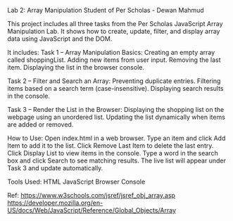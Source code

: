 Lab 2: Array Manipulation
Student of Per Scholas - Dewan Mahmud


This project includes all three tasks from the Per Scholas JavaScript Array Manipulation Lab.
It shows how to create, update, filter, and display array data using JavaScript and the DOM.

It includes:
Task 1 – Array Manipulation Basics:
Creating an empty array called shoppingList.
Adding new items from user input.
Removing the last item.
Displaying the list in the browser console.

Task 2 – Filter and Search an Array:
Preventing duplicate entries.
Filtering items based on a search term (case-insensitive).
Displaying search results in the console.

Task 3 – Render the List in the Browser:
Displaying the shopping list on the webpage using an unordered list.
Updating the list dynamically when items are added or removed.

How to Use:
Open index.html in a web browser.
Type an item and click Add Item to add it to the list.
Click Remove Last Item to delete the last entry.
Click Display List to view items in the console.
Type a word in the search box and click Search to see matching results.
The live list will appear under Task 3 and update automatically.

Tools Used:
HTML
JavaScript
Browser Console

Ref: https://www.w3schools.com/jsref/jsref_obj_array.asp
     https://developer.mozilla.org/en-US/docs/Web/JavaScript/Reference/Global_Objects/Array